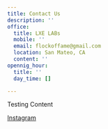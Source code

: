 ```yaml
---
title: Contact Us
description: ''
office:
  title: LXE LABs
  mobile: ''
  email: flockoffame@gmail.com
  location: San Mateo, CA
  content: ''
opennig_hour:
  title: ''
  day_time: []

---
```

Testing Content

[Instagram](http://www.test.com "Instagram")